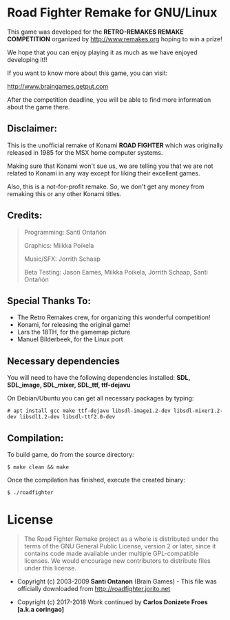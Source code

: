 Road Fighter Remake for GNU/Linux
=================================

This game was developed for the **RETRO-REMAKES REMAKE COMPETITION**
organized by http://www.remakes.org hoping to win a prize!

We hope that you can enjoy playing it as much as we have enjoyed developing it!!

If you want to know more about this game, you can visit:

http://www.braingames.getput.com

After the competition deadline, you will be able to find more information about
the game there.

Disclaimer:
-----------

This is the unofficial remake of Konami **ROAD FIGHTER** which was originally
released in 1985 for the MSX home computer systems.

Making sure that Konami won't sue us, we are telling you that we are not related
to Konami in any way except for liking their excellent games.

Also, this is a not-for-profit remake. So, we don't get any money from remaking
this or any other Konami titles.

Credits:
--------

> Programming: Santi Ontañón
>
> Graphics: Miikka Poikela
>
> Music/SFX: Jorrith Schaap
>
> Beta Testing: Jason Eames, Miikka Poikela, Jorrith Schaap, Santi Ontañón

Special Thanks To:
------------------

 * The Retro Remakes crew, for organizing this wonderful competition!
 * Konami, for releasing the original game!
 * Lars the 18TH, for the gamemap picture
 * Manuel Bilderbeek, for the Linux port

**Necessary dependencies**
--------------------------

You will need to have the following dependencies installed: **SDL, SDL_image, SDL_mixer, SDL_ttf, ttf-dejavu**

On Debian/Ubuntu you can get all necessary packages by typing:

    # apt install gcc make ttf-dejavu libsdl-image1.2-dev libsdl-mixer1.2-dev libsdl1.2-dev libsdl-ttf2.0-dev

Compilation:
------------

To build game, do from the source directory:

    $ make clean && make

Once the compilation has finished, execute the created binary:

    $ ./roadfighter

License
=======

> The Road Fighter Remake project as a whole is distributed under the terms of
> the GNU General Public License, version 2 or later, since it contains code made
> available under multiple GPL-compatible licenses.
> We would encourage new contributors to distribute files under this license.

* Copyright (c) 2003-2009 **Santi Ontanon** (Brain Games) - This file was officially
downloaded from http://roadfighter.jorito.net

* Copyright (c) 2017-2018 Work continued by **Carlos Donizete Froes [a.k.a coringao]**
